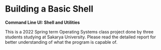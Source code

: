 # Building a Basic Shell
**Command Line UI: Shell and Utilities**

This is a 2022 Spring term Operating Systems class project done by three students studying at Sakarya University. Please read the detailed report for better understanding of what the program is capable of.
